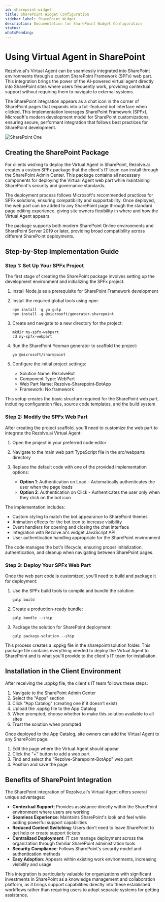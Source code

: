 ```yaml
---
id: sharepoint-widget
title: SharePoint Widget Configuration
sidebar_label: SharePoint Widget
description: Documentation for SharePoint Widget Configuration
status: 
whatsPending: 
---
```



# Using Virtual Agent in SharePoint

Rezolve.ai's Virtual Agent can be seamlessly integrated into SharePoint environments through a custom SharePoint Framework (SPFx) web part. This integration brings the power of the AI-powered virtual agent directly into SharePoint sites where users frequently work, providing contextual support without requiring them to navigate to external systems.

The SharePoint integration appears as a chat icon in the corner of SharePoint pages that expands into a full-featured bot interface when clicked. This implementation leverages SharePoint Framework (SPFx), Microsoft's modern development model for SharePoint customizations, ensuring secure, performant integration that follows best practices for SharePoint development.

![SharePoint One](/img/administration/sharepoint_one.png)

## Creating the SharePoint Package

For clients wishing to deploy the Virtual Agent in SharePoint, Rezolve.ai creates a custom SPFx package that the client's IT team can install through the SharePoint Admin Center. This package contains all necessary components for deploying the Virtual Agent web part while maintaining SharePoint's security and governance standards.

The deployment process follows Microsoft's recommended practices for SPFx solutions, ensuring compatibility and supportability. Once deployed, the web part can be added to any SharePoint page through the standard page editing experience, giving site owners flexibility in where and how the Virtual Agent appears.

The package supports both modern SharePoint Online environments and SharePoint Server 2019 or later, providing broad compatibility across different SharePoint deployments.

## Step-by-Step Implementation Guide

### Step 1: Set Up Your SPFx Project

The first stage of creating the SharePoint package involves setting up the development environment and initializing the SPFx project:

1. Install Node.js as a prerequisite for SharePoint Framework development

2. Install the required global tools using npm:
   ```
   npm install -g yo gulp
   npm install -g @microsoft/generator-sharepoint
   ```

3. Create and navigate to a new directory for the project:
   ```
   mkdir my-spfx-webpart
   cd my-spfx-webpart
   ```

4. Run the SharePoint Yeoman generator to scaffold the project:
   ```
   yo @microsoft/sharepoint
   ```

5. Configure the initial project settings:
   - Solution Name: RezolveBot
   - Component Type: WebPart
   - Web Part Name: Rezolve-Sharepoint-BotApp
   - Framework: No framework

This setup creates the basic structure required for the SharePoint web part, including configuration files, source code templates, and the build system.

### Step 2: Modify the SPFx Web Part

After creating the project scaffold, you'll need to customize the web part to integrate the Rezolve.ai Virtual Agent:

1. Open the project in your preferred code editor

2. Navigate to the main web part TypeScript file in the src/webparts directory

3. Replace the default code with one of the provided implementation options:
   - **Option 1**: Authentication on Load - Automatically authenticates the user when the page loads
   - **Option 2**: Authentication on Click - Authenticates the user only when they click on the bot icon

The implementation includes:
- Custom styling to match the bot appearance to SharePoint themes
- Animation effects for the bot icon to increase visibility
- Event handlers for opening and closing the chat interface
- Integration with Rezolve.ai's widget JavaScript API
- User authentication handling appropriate for the SharePoint environment

The code manages the bot's lifecycle, ensuring proper initialization, authentication, and cleanup when navigating between SharePoint pages.

### Step 3: Deploy Your SPFx Web Part

Once the web part code is customized, you'll need to build and package it for deployment:

1. Use the SPFx build tools to compile and bundle the solution:
   ```
   gulp build
   ```

2. Create a production-ready bundle:
   ```
   gulp bundle --ship
   ```

3. Package the solution for SharePoint deployment:
   ```
   gulp package-solution --ship
   ```

This process creates a .sppkg file in the sharepoint/solution folder. This package file contains everything needed to deploy the Virtual Agent to SharePoint and is what you'll provide to the client's IT team for installation.

## Installation in the Client Environment

After receiving the .sppkg file, the client's IT team follows these steps:

1. Navigate to the SharePoint Admin Center
2. Select the "Apps" section
3. Click "App Catalog" (creating one if it doesn't exist)
4. Upload the .sppkg file to the App Catalog
5. When prompted, choose whether to make this solution available to all sites
6. Trust the solution when prompted

Once deployed to the App Catalog, site owners can add the Virtual Agent to any SharePoint page:

1. Edit the page where the Virtual Agent should appear
2. Click the "+" button to add a web part
3. Find and select the "Rezolve-Sharepoint-BotApp" web part
4. Position and save the page

## Benefits of SharePoint Integration

The SharePoint integration of Rezolve.ai's Virtual Agent offers several unique advantages:

- **Contextual Support**: Provides assistance directly within the SharePoint environment where users are working
- **Seamless Experience**: Maintains SharePoint's look and feel while adding powerful support capabilities
- **Reduced Context Switching**: Users don't need to leave SharePoint to get help or create support tickets
- **Centralized Deployment**: IT can manage deployment across the organization through familiar SharePoint administration tools
- **Security Compliance**: Follows SharePoint's security model and authentication methods
- **Easy Adoption**: Appears within existing work environments, increasing visibility and usage

This integration is particularly valuable for organizations with significant investments in SharePoint as a knowledge management and collaboration platform, as it brings support capabilities directly into these established workflows rather than requiring users to adopt separate systems for getting assistance.